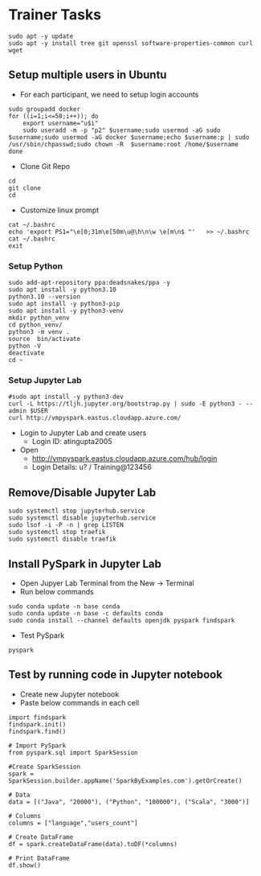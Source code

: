 # Trainer Tasks

```
sudo apt -y update
sudo apt -y install tree git openssl software-properties-common curl wget
```

## Setup multiple users in Ubuntu
- For each participant, we need to setup login accounts
```
sudo groupadd docker
for ((i=1;i<=50;i++)); do
	export username="u$i"
	sudo useradd -m -p "p2" $username;sudo usermod -aG sudo $username;sudo usermod -aG docker $username;echo $username:p | sudo /usr/sbin/chpasswd;sudo chown -R  $username:root /home/$username
done
```

-  Clone Git Repo
```
cd
git clone
cd
```

- Customize linux prompt
```
cat ~/.bashrc
echo 'export PS1="\e[0;31m\e[50m\u@\h\n\w \e[m\n$ "'   >> ~/.bashrc
cat ~/.bashrc
exit
```

### Setup Python
```
sudo add-apt-repository ppa:deadsnakes/ppa -y
sudo apt install -y python3.10
python3.10 --version
sudo apt install -y python3-pip
sudo apt install -y python3-venv
mkdir python_venv
cd python_venv/
python3 -m venv .
source  bin/activate
python -V
deactivate
cd ~
```

### Setup Jupyter Lab
```
#sudo apt install -y python3-dev
curl -L https://tljh.jupyter.org/bootstrap.py | sudo -E python3 - --admin $USER
curl http://vmpyspark.eastus.cloudapp.azure.com/
```
- Login to Jupyter Lab and create users
  - Login ID: atingupta2005
- Open
  - http://vmpyspark.eastus.cloudapp.azure.com/hub/login
  - Login Details: u? / Training@123456

## Remove/Disable Jupyter Lab
```
sudo systemctl stop jupyterhub.service
sudo systemctl disable jupyterhub.service
sudo lsof -i -P -n | grep LISTEN
sudo systemctl stop traefik
sudo systemctl disable traefik
```

## Install PySpark in Jupyter Lab
- Open Jupyer Lab Terminal from the New -> Terminal
- Run below commands
```
sudo conda update -n base conda
sudo conda update -n base -c defaults conda
sudo conda install --channel defaults openjdk pyspark findspark
```

- Test PySpark
```
pyspark
```

## Test by running code in Jupyter notebook
- Create new Jupyter notebook
- Paste below commands in each cell
```
import findspark
findspark.init()
findspark.find()
```


```
# Import PySpark
from pyspark.sql import SparkSession
```

```
#Create SparkSession
spark = SparkSession.builder.appName('SparkByExamples.com').getOrCreate()
```

```
# Data
data = [("Java", "20000"), ("Python", "100000"), ("Scala", "3000")]
```

```
# Columns
columns = ["language","users_count"]
```

```
# Create DataFrame
df = spark.createDataFrame(data).toDF(*columns)
```

```
# Print DataFrame
df.show()
```
